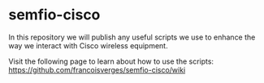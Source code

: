 # semfio-cisco
In this repository we will publish any useful scripts we use to enhance the way we interact with Cisco wireless equipment.

Visit the following page to learn about how to use the scripts: https://github.com/francoisverges/semfio-cisco/wiki
